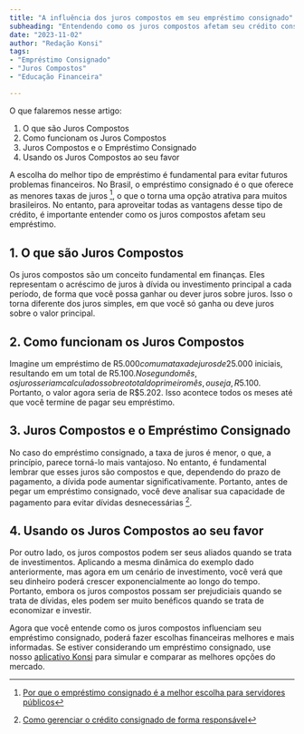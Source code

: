 ```yaml
---
title: "A influência dos juros compostos em seu empréstimo consignado"
subheading: "Entendendo como os juros compostos afetam seu crédito consignado e como usar isso a seu favor"
date: "2023-11-02"
author: "Redação Konsi"
tags:
- "Empréstimo Consignado"
- "Juros Compostos"
- "Educação Financeira"

---
```


O que falaremos nesse artigo:

1. O que são Juros Compostos
2. Como funcionam os Juros Compostos
3. Juros Compostos e o Empréstimo Consignado
4. Usando os Juros Compostos ao seu favor

A escolha do melhor tipo de empréstimo é fundamental para evitar futuros problemas financeiros. No Brasil, o empréstimo consignado é o que oferece as menores taxas de juros [^1^], o que o torna uma opção atrativa para muitos brasileiros. No entanto, para aproveitar todas as vantagens desse tipo de crédito, é importante entender como os juros compostos afetam seu empréstimo.

## **1. O que são Juros Compostos**

Os juros compostos são um conceito fundamental em finanças. Eles representam o acréscimo de juros à dívida ou investimento principal a cada período, de forma que você possa ganhar ou dever juros sobre juros. Isso o torna diferente dos juros simples, em que você só ganha ou deve juros sobre o valor principal.

## **2. Como funcionam os Juros Compostos**

Imagine um empréstimo de R$5.000 com uma taxa de juros de 2% ao mês. No primeiro mês, os juros de 2% seriam calculados sobre os R$5.000 iniciais, resultando em um total de R$5.100. No segundo mês, os juros seriam calculados sobre o total do primeiro mês, ou seja, R$5.100. Portanto, o valor agora seria de R$5.202. Isso acontece todos os meses até que você termine de pagar seu empréstimo.

## **3. Juros Compostos e o Empréstimo Consignado**

No caso do empréstimo consignado, a taxa de juros é menor, o que, a princípio, parece torná-lo mais vantajoso. No entanto, é fundamental lembrar que esses juros são compostos e que, dependendo do prazo de pagamento, a dívida pode aumentar significativamente. Portanto, antes de pegar um empréstimo consignado, você deve analisar sua capacidade de pagamento para evitar dívidas desnecessárias [^2^].

## **4. Usando os Juros Compostos ao seu favor**

Por outro lado, os juros compostos podem ser seus aliados quando se trata de investimentos. Aplicando a mesma dinâmica do exemplo dado anteriormente, mas agora em um cenário de investimento, você verá que seu dinheiro poderá crescer exponencialmente ao longo do tempo. Portanto, embora os juros compostos possam ser prejudiciais quando se trata de dívidas, eles podem ser muito benéficos quando se trata de economizar e investir.

Agora que você entende como os juros compostos influenciam seu empréstimo consignado, poderá fazer escolhas financeiras melhores e mais informadas. Se estiver considerando um empréstimo consignado, use nosso [aplicativo Konsi](https://www.konsi.com.br/aplicativo) para simular e comparar as melhores opções do mercado.

[^1^]: [Por que o empréstimo consignado é a melhor escolha para servidores públicos](www.konsi.com.br/postagens/por-que-o-crdito-consignado-a-melhor-escolha-para-servidores-pblicos)

[^2^]: [Como gerenciar o crédito consignado de forma responsável](www.konsi.com.br/postagens/como-gerenciar-o-crdito-consignado-de-forma-responsvel)